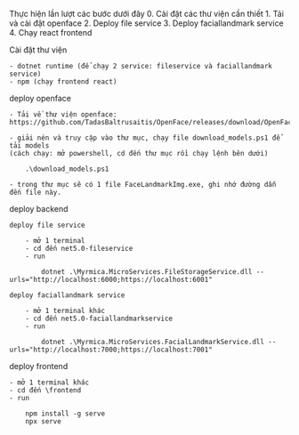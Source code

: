 Thực hiện lần lượt các bước dưới đây
    0. Cài đặt các thư viện cần thiết
    1. Tải và cài đặt openface
    2. Deploy file service
    3. Deploy faciallandmark service
    4. Chạy react frontend

Cài đặt thư viện

    - dotnet runtime (để chạy 2 service: fileservice và faciallandmark service)
    - npm (chạy frontend react)

deploy openface

    - Tải về thư viện openface: https://github.com/TadasBaltrusaitis/OpenFace/releases/download/OpenFace_2.2.0/OpenFace_2.2.0_win_x64.zip

    - giải nén và truy cập vào thư mục, chạy file download_models.ps1 để tải models
    (cách chạy: mở powershell, cd đến thư mục rồi chạy lệnh bên dưới)

        .\download_models.ps1

    - trong thư mục sẽ có 1 file FaceLandmarkImg.exe, ghi nhớ đường dẫn đến file này.

deploy backend

    deploy file service

        - mở 1 terminal
        - cd đến net5.0-fileservice
        - run

            dotnet .\Myrmica.MicroServices.FileStorageService.dll --urls="http://localhost:6000;https://localhost:6001"
            
    deploy faciallandmark service

        - mở 1 terminal khác
        - cd đến net5.0-faciallandmarkservice
        - run

            dotnet .\Myrmica.MicroServices.FacialLandmarkService.dll --urls="http://localhost:7000;https://localhost:7001"


deploy frontend

    - mở 1 terminal khác
    - cd đến \frontend
    - run
    
        npm install -g serve
        npx serve